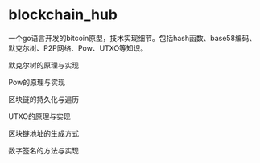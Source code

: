 # blockchain_hub

一个go语言开发的bitcoin原型，技术实现细节。包括hash函数、base58编码、默克尔树、P2P网络、Pow、UTXO等知识。


默克尔树的原理与实现

Pow的原理与实现

区块链的持久化与遍历

UTXO的原理与实现

区块链地址的生成方式

数字签名的方法与实现
